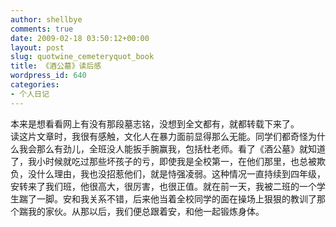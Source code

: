 ```yaml
---
author: shellbye
comments: true
date: 2009-02-18 03:50:12+00:00
layout: post
slug: quotwine_cemeteryquot_book
title: 《酒公墓》读后感
wordpress_id: 640
categories:
- 个人日记
---
```


本来是想看看网上有没有那段墓志铭，没想到全文都有，就都转载下来了。  
读这片文章时，我很有感触，文化人在暴力面前显得那么无能。同学们都奇怪为什么我会那么有劲儿，全班没人能扳手腕赢我，包括杜老师。看了《酒公墓》就知道了，我小时候就吃过那些坏孩子的亏，即使我是全校第一，在他们那里，也总被欺负，没什么理由，我也没招惹他们，就是恃强凌弱。这种情况一直持续到四年级，安转来了我们班，他很高大，很厉害，也很正值。就在前一天，我被二班的一个学生踹了一脚。安和我关系不错，后来他当着全校同学的面在操场上狠狠的教训了那个踹我的家伙。从那以后，我们便总跟着安，和他一起锻炼身体。
